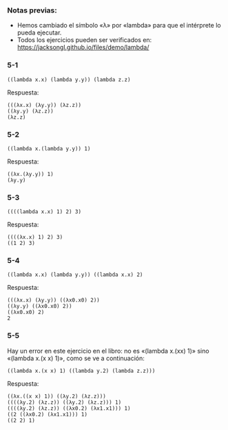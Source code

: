 ### Notas previas:
- Hemos cambiado el símbolo «λ» por «lambda» para que el intérprete lo pueda ejecutar.
- Todos los ejercicios pueden ser verificados en: https://jacksongl.github.io/files/demo/lambda/

### 5-1

```
((lambda x.x) (lambda y.y)) (lambda z.z)
```

Respuesta:

```
(((λx.x) (λy.y)) (λz.z))
((λy.y) (λz.z))
(λz.z)
```


### 5-2

```
((lambda x.(lambda y.y)) 1)
```

Respuesta:

```
((λx.(λy.y)) 1)
(λy.y)
```

### 5-3

```
((((lambda x.x) 1) 2) 3)
```

Respuesta:

```
((((λx.x) 1) 2) 3)
((1 2) 3)
```

### 5-4

```
((lambda x.x) (lambda y.y)) ((lambda x.x) 2)
```

Respuesta:

```
(((λx.x) (λy.y)) ((λx0.x0) 2))
((λy.y) ((λx0.x0) 2))
((λx0.x0) 2)
2
```

### 5-5

Hay un error en este ejercicio en el libro: no es «(lambda x.(xx) 1)» sino «(lambda x.(x x) 1)», como se ve a continuación:

```
((lambda x.(x x) 1) ((lambda y.2) (lambda z.z)))
```

Respuesta:

```
((λx.((x x) 1)) ((λy.2) (λz.z)))
((((λy.2) (λz.z)) ((λy.2) (λz.z))) 1)
((((λy.2) (λz.z)) ((λx0.2) (λx1.x1))) 1)
((2 ((λx0.2) (λx1.x1))) 1)
((2 2) 1)
``` 
